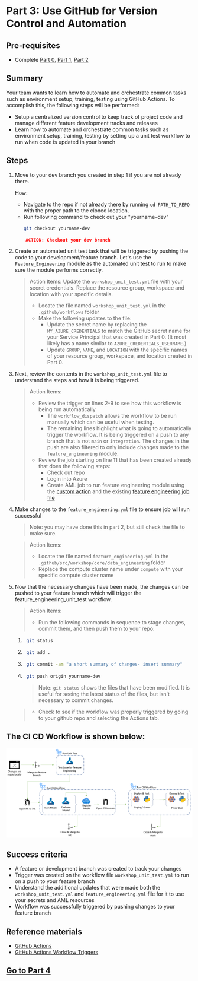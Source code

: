 
# Part 3: Use GitHub for Version Control and Automation

## Pre-requisites
- Complete [Part 0](part_0.md), [Part 1](part_1.md), [Part 2](part_2.md)

## Summary
Your team wants to learn how to automate and orchestrate common tasks such as environment setup, training, testing using GitHub Actions. To accomplish this, the following steps will be performed:
- Setup a centralized version control to keep track of project code and manage different feature development tracks and releases
- Learn how to automate and orchestrate common tasks such as environment setup, training, testing by setting up a unit test workflow to run when code is updated in your branch

## Steps
1. Move to your dev branch you created in step 1 if you are not already there.

    How: 
    - Navigate to the repo if not already there by running ```cd PATH_TO_REPO``` with the proper path to the cloned location.
    - Run following command to check out your "yourname-dev"
        ```bash
        git checkout yourname-dev
        ```
    ```json
        ACTION: Checkout your dev branch
    ```

2. Create an automated unit test task that will be triggered by pushing the code to your development/feature branch. Let's use the ```Feature_Engineering``` module as the automated unit test to run to make sure the module performs correctly.

    > Action Items: Update the `workshop_unit_test.yml` file with your secret credentials. Replace the resource group, workspace and location with your specific details.
    > - Locate the file named `workshop_unit_test.yml` in the `.github/workflows` folder
    > - Make the following updates to the file: 
    >     - Update the secret name by replacing the ```MY_AZURE_CREDENTIALS``` to match the GitHub secret name for your Service Principal that was created in Part 0. (It most likely has a name similar to ```AZURE_CREDENTIALS_USERNAME```.)
    >     - Update `GROUP`, `NAME`, and `LOCATION` with the specific names of your resource group, workspace, and location created in Part 0.

3. Next, review the contents in the ```workshop_unit_test.yml``` file to understand the steps and how it is being triggered.

    > Action Items:
    > - Review the trigger on lines 2-9 to see how this workflow is being run automatically
    >     - The `workflow_dispatch` allows the workflow to be run manually which can be useful when testing.
    >     - The remaining lines highlight what is going to automatically trigger the workflow. It is being triggered on a push to any branch that is not `main` or `integration`. The changes in the push are also filtered to only include changes made to the `feature_engineering` module. 
    > - Review the job starting on line 11 that has been created already that does the following steps:
    >     - Check out repo
    >     - Login into Azure
    >     - Create AML job to run feature engineering module using the [custom action](../../../.github/actions/aml-job-create/action.yaml) and the existing [feature engineering job file](../core/data_engineering/feature_engineering.yml)

4. Make changes to the `feature_engineering.yml` file to ensure job will run successful
    > Note: you may have done this in part 2, but still check the file to make sure.

    > Action Items:
    > - Locate the file named ```feature_engineering.yml``` in the ```.github/src/workshop/core/data_engineering``` folder
    > - Replace the compute cluster name under `compute` with your specific compute cluster name

5. Now that the necessary changes have been made, the changes can be pushed to your feature branch which will trigger the feature_engineering_unit_test workflow.

    > Action Items:
    > - Run the following commands in sequence to stage changes, commit them, and then push them to your repo:
    1. ```bash 
        git status
        ```
    2. ```bash 
        git add .
        ```
    3. ```bash
        git commit -am "a short summary of changes- insert summary"
        ```
    4. ```bash
        git push origin yourname-dev
        ```
        > Note: `git status` shows the files that have been modified. It is useful for seeing the latest status of the files, but isn't necessary to commit changes.

    > - Check to see if the workflow was properly triggered by going to your github repo and selecting the Actions tab.

## The CI CD Workflow is shown below:
![pipeline](images/part3cicd.png)

## Success criteria
- A feature or development branch was created to track your changes
- Trigger was created on the workflow file ```workshop_unit_test.yml``` to run on a push to your feature branch
- Understand the additional updates that were made both the ```workshop_unit_test.yml``` and ```feature_engineering.yml``` file for it to use your secrets and AML resources
- Workflow was successfully triggered by pushing changes to your feature branch

## Reference materials
- [GitHub Actions](https://github.com/features/actions)
- [GitHub Actions Workflow Triggers](https://docs.github.com/en/actions/using-workflows/events-that-trigger-workflows)


## [Go to Part 4](part_4.md)
